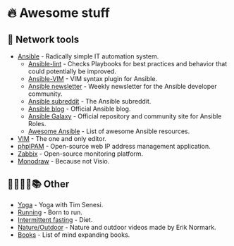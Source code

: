 🔥 Awesome stuff
================

🔨 Network tools
----------------
- [Ansible](https://github.com/ansible/ansible) - Radically simple IT automation system.
    - [Ansible-lint](https://github.com/ansible/ansible-lint) - Checks Playbooks for best practices and behavior that could potentially be improved.
    - [Ansible-VIM](https://github.com/pearofducks/ansible-vim) - VIM syntax plugin for Ansible.
    - [Ansible newsletter](https://github.com/ansible/community/wiki/News) - Weekly newsletter for the Ansible developer community.
    - [Ansible subreddit](https://www.reddit.com/r/ansible/) - The Ansible subreddit.
    - [Ansible blog](https://www.ansible.com/blog) - Official Ansible blog.
    - [Ansible Galaxy](https://galaxy.ansible.com) - Official repository and community site for Ansible Roles.
    - [Awesome Ansible](https://github.com/ansible-community/awesome-ansible) - List of awesome Ansible resources.
- [VIM](https://github.com/vim/vim) - The one and only editor.
- [phpIPAM](https://github.com/phpipam/phpipam) - Open-source web IP address management application.
- [Zabbix](https://github.com/zabbix) - Open-source monitoring platform.
- [Monodraw](https://monodraw.helftone.com) - Because not Visio.

🧘🏃🥑🌲📚 Other
----------------
- [Yoga](https://www.youtube.com/channel/UCciuZl2ydLCvN5txlLW0rIg) - Yoga with Tim Senesi.
- [Running](https://www.goodreads.com/book/show/6289283-born-to-run?from_search=true&from_srp=true&qid=lMrV3feLH9&rank=1) - Born to run.
- [Intermittent fasting](https://www.hopkinsmedicine.org/health/wellness-and-prevention/intermittent-fasting-what-is-it-and-how-does-it-work) - Diet.
- [Nature/Outdoor](https://www.youtube.com/channel/UCfMgKSxyQ9KnbjY6L6JKKiQ) - Nature and outdoor videos made by Erik Normark.
- [Books](https://github.com/hackerkid/Mind-Expanding-Books#readme) - List of mind expanding books.
